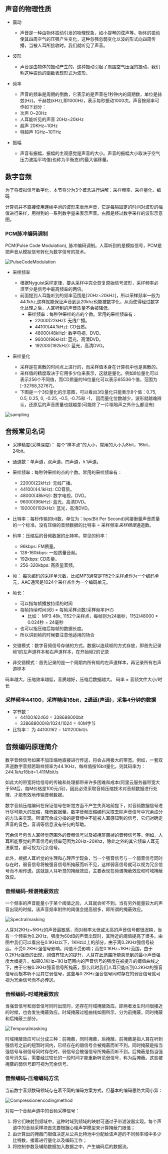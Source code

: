 
## 声音的物理性质

- 震动
	- 声音是一种由物体振动引发的物理现象，如小提琴的弦声等。物体的振动使其四周空气的压强产生变化，这种忽强忽弱变化以波的形式向四周传播，当被人耳所接收时，我们就听见了声音。

- 波形
	- 声音是由物体的振动产生的，这种振动引起了周围空气压强的振动，我们称这种振动的函数表现形式为波形。

- 频率
	- 声音的频率是周期的倒数，它表示的是声音在1秒钟内的周期数，单位是赫兹(Hz)。千赫兹(kHz),即1000Hz，表示每秒振动1000次。声音按频率可作如下划分：
	- 次声 0~20Hz
	- 人耳能听见的声音 20Hz~20kHz
	- 超声 20KHz~1GHz
	- 特超声 1GHz~10THz

- 振幅
	- 声音有振幅，振幅的主观感觉是声音的大小。声音的振幅大小取决于空气压力波距平均值(也称为平衡态)的最大偏移量。

## 数字音频

为了将模拟信号数字化，本节将分为3个概念进行讲解：采样频率，采样量化，编码

计算机并不直接使用连续平滑的波形来表示声音，它是每隔固定的时间对波形的幅值进行采样，用得到的一系列数字量来表示声音。右图是经过数字采样的波形示意图。

### PCM脉冲编码调制

PCM(Pulse Code Modulation), 脉冲编码调制。人耳听到的是模拟信号，PCM是把声音从模拟信号转化为数字信号的技术。

![PulseCodeModulation](../../resource/音视频学习/PulseCodeModulation.png)

- 采样频率
	- 根据Nyguist采样定律，要从采样中完全恢复原始信号波形，采样频率必须至少是信号中最高频率的两倍。
	- 前面提到人耳能听到的频率范围是[20Hz~20kHz]，所以采样频率一般为44.1khz,这样就能保证声音到达20khz也能被数字化，从而使得经过数字化处理之后，人耳听到的声音质量不会被降低。
		- 采样频率：每秒钟采样的点的个数。常用的采样频率有：
			- 22000(22kHz): 无线广播。
			- 44100(44.1kHz): CD音质。
			- 48000(48kHz): 数字电视，DVD。
			- 96000(96kHz): 蓝光，高清DVD。
			- 192000(192kHz): 蓝光，高清DVD。

- 采样量化
	- 采样是在离散的时间点上进行的，而采样值本身在计算机中也是离散的。
	- 采样值的精度取决于它用多少位来表示，这就是量化。例如8位量化可以表示256个不同值，而CD质量的16位量化可以表示65536个值，范围为[-32768,32767]。
	- 下图是一个3位量化的示意图，可以看出3位量化只能表示8个值：0.75, 0.5, 0.25, 0, -0.25, -0.5, -0.75和 -1， 因而量化位数越少，波形就越难辨认，还原后的声音质量也就越差(可能除了一片嗡嗡声之外什么都没有)

![sampling](../../resource/音视频学习/sampling.png)


## 音频常见名词

- 采样精度(采样深度)： 每个“样本点”的大小，常用的大小为8bit，16bit，24bit。
- 通道数：单声道，双声道，四声道，5.1声道。
- 采样频率：每秒钟采样的点的个数。常用的采样频率有：
	- 22000(22kHz): 无线广播。
	- 44100(44.1kHz): CD音质。
	- 48000(48kHz): 数字电视，DVD。
	- 96000(96kHz): 蓝光，高清DVD。
	- 192000(192kHz): 蓝光，高清DVD。

- 比特率：每秒传输的bit数，单位为：bps(Bit Per Second)间接衡量声音质量的一个标准。没有压缩的音频数据的比特率 = 采样频率*采样精度*通道数。
- 码率：压缩后的音频数据的比特率。常见的码率：
	- 96kbps: FM质量。
	- 128-160kbps: 一般质量音频。
	- 192kbps: CD质量。
	- 256-320kbps: 高质量音频。

- 帧： 每次编码的采样单元数，比如MP3通常是1152个采样点作为一个编码单元，AAC通常是1024个采样点作为一个编码单元。
- 帧长：
	- 可以指每帧播放持续的时间
	- 每帧持续时间(秒) = 每帧采样点数/采样频率(HZ)
		- 比如： MP3 48k, 1152个采样点，每帧则为24毫秒，1152/48000 = 0.024秒 = 24毫秒
	- 也可以指压缩后每帧的数据长度。
	- 所以讲到帧的时候要注意他适用的场合

- 交错模式：数字音频信号存储的方式。数据以连续帧的方式存放，即首先记录帧1的左声道样本和右声道样本，在开始帧2的记录
- 非交错模式：首先记录的是一个周期内所有帧的左声道样本，再记录所有右声道样本

码率越大，压缩效率越低，音质越好，压缩后数据越大。
码率 = 音频文件大小/时长

### 采样频率44100，采样精度16bit，2通道(声道)，采集4分钟的数据

- 字节数：
	- 44100*16*2*4*60 = 338688000bit
	- 338688000/8/1024/1024 = 40M字节
- 比特率： 为 44100*16*2 = 1411200bit/s

## 音频编码原理简介

数字音频信号如果不加压缩地直接进行传送，将会占用极大的带宽。例如，一套双声道数字音频若取样频率为44.1KHz，每样值按16bit量化，则其码率为：2*44.1khz*16bit=1.411Mbit/s

如此大的带宽将给信号的传输和处理都带来许多困难和成本(阿里云服务器带宽大于5M后，每M价格是100元/月)，因此必须采取音频压缩技术对音频数据进行处理，才能有效地传输音频数据。

数字音频压缩编码在保证信号在听觉方面不产生失真地前提下，对音频数据信号进行尽可能大的压缩，降低数据量。数字音频压缩编码采取去除声音信号中冗余成分的方法来实现。所谓冗余成分指的是音频中不能被人耳感知到的信号，它们对确定声音的音色，音调等信息没有任何的帮助。

冗余信号包含人耳听觉范围外的音频信号以及被掩屏蔽掉的音频信号等。例如，人耳所能察觉的声音信号的频率范围为20Hz~20Khz，除此之外的其它频率人耳无法察觉，都可视为冗余信号。

此外，根据人耳听觉的生理和心理声学现象，当一个强音信号与一个弱音信号同时存在时，弱音信号将被强音信号所掩蔽而听不见，这样弱音信号就可以视为冗余信号而不用传送。这就是人耳听觉的掩蔽效应，主要表现在频谱掩蔽效应和时域掩蔽效应。

### 音频编码-频谱掩蔽效应

一个频率的声音能量小于某个阈值之后，人耳就会听不到。当有另外能量较大的声音出现的时候，该声音频率附件的阈值会提高很多，即所谓的掩蔽效应。

![Spectralmasking](../../resource/音视频学习/Spectralmasking.png)

人耳对2KHz~5KHz的声音最敏感，而对频率太低或太高的声音信号都很迟钝，当有一个频率为0.2KHz，强度为60dB的声音出现时，其附近的阈值提高了很多。由图中我们可以看出在0.1KHz以下，1KHz以上的部分，由于离0.2KHz强信号较远，不受0.2KHz强信号影响，阈值不受影响；而在0.1KHz~1KHz范围，由于0.2KHz强音的出现，阈值有较大的提升，人耳在此范围所能感觉到的最小声音强度大幅提升。如果0.1KHz~1KHz范围内的声音信号的强度在被提升的阈值曲线之下，由于它被0.2KHz强音信号所掩蔽，那么此时我们人耳只能听到0.2KHz的强音信号而根本听不见其它弱信号，这些与0.2KHz强音信号同时存在的弱音信号就可视为冗余信号而不必传送。

### 音频编码-时域掩蔽效应

当强音信号和弱音信号同时出现时，还存在时域掩蔽效应。即两者发生时间很接近的时候，也会发生掩蔽效应。时域掩蔽过程曲线如图所示，分为前掩蔽，同时掩蔽和后掩蔽三部分。

![Temporalmasking](../../resource/音视频学习/Temporalmasking.png)

时域掩蔽效应可以分成三种：前掩蔽，同时掩蔽，后掩蔽。前掩蔽是指人耳在听到强信号之前的短暂时间内，已经存在的弱信号会被掩蔽而听不到。同时掩蔽是指当强信号与弱信号同时存在时，弱信号会被强信号所掩蔽而听不到。后掩蔽是指当强信号消失后，需要经过较长的一段时间才能重新听见弱信号，称为后掩蔽。这些被掩蔽的弱信号即可视为冗余信号。

### 音频编码-压缩编码方法

当前数字音频数码领域存在着不同的编码方案方式，但基本的编码思路大同小异：

![Compressionencodingmethod](../../resource/音视频学习/Compressionencodingmethod.png)

对每一个音频声道中的音频采样信号：

1. 将它们映射到频域中，这种时域到频域的映射可通过子带滤波器实现。每个声道中的音频采样块首先要根据心理声学模型来计算掩蔽门限值；
2. 由计算出的掩蔽门限值决定从公共比特池中分配给该声道的不同频率域中多少比特数，接着进行量化以及编码工作；
3. 将控制参数及辅助数据加入数据之中，产生编码后的数据流。